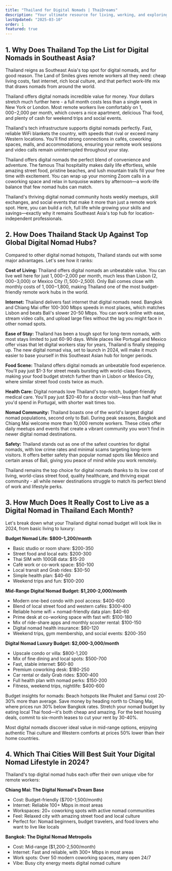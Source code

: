 ```yaml
---
title: "Thailand for Digital Nomads | ThaiDreams"
description: "Your ultimate resource for living, working, and exploring Thailand as a digital nomad."
lastUpdated: "2025-03-10"
order: 1
featured: true
---
```


## 1. Why Does Thailand Top the List for Digital Nomads in Southeast Asia?

Thailand reigns as Southeast Asia's top spot for digital nomads, and for good reason. The Land of Smiles gives remote workers all they need: cheap living costs, fast internet, rich local culture, and that perfect work-life mix that draws nomads from around the world.

Thailand offers digital nomads incredible value for money. Your dollars stretch much further here - a full month costs less than a single week in New York or London. Most remote workers live comfortably on $1,000-$2,000 per month, which covers a nice apartment, delicious Thai food, and plenty of cash for weekend trips and social events.

Thailand's tech infrastructure supports digital nomads perfectly. Fast, reliable WiFi blankets the country, with speeds that rival or exceed many Western locations. You'll find strong connections in cafés, coworking spaces, malls, and accommodations, ensuring your remote work sessions and video calls remain uninterrupted throughout your stay.

Thailand offers digital nomads the perfect blend of convenience and adventure. The famous Thai hospitality makes daily life effortless, while amazing street food, pristine beaches, and lush mountain trails fill your free time with excitement. You can wrap up your morning Zoom calls in a coworking space and relax in turquoise waters by afternoon—a work-life balance that few nomad hubs can match.

Thailand's thriving digital nomad community hosts weekly meetups, skill exchanges, and social events that make it more than just a remote work spot. Here, you can build a rich, full life while growing your skills and savings—exactly why it remains Southeast Asia's top hub for location-independent professionals.

## 2. How Does Thailand Stack Up Against Top Global Digital Nomad Hubs?

Compared to other digital nomad hotspots, Thailand stands out with some major advantages. Let's see how it ranks:

**Cost of Living:** Thailand offers digital nomads an unbeatable value. You can live well here for just $1,000-$2,000 per month, much less than Lisbon ($2,000-$3,000) or Mexico City ($1,500-$2,500). Only Bali comes close with monthly costs of $1,000-$1,800, making Thailand one of the most budget-friendly remote work hubs in the world.

**Internet:** Thailand delivers fast internet that digital nomads need. Bangkok and Chiang Mai offer 100-300 Mbps speeds in most places, which matches Lisbon and beats Bali's slower 20-50 Mbps. You can work online with ease, stream video calls, and upload large files without the lag you might face in other nomad spots.

**Ease of Stay:** Thailand has been a tough spot for long-term nomads, with most stays limited to just 60-90 days. While places like Portugal and Mexico offer visas that let digital workers stay for years, Thailand is finally stepping up. The new digital nomad visa, set to launch in 2024, will make it much easier to base yourself in this Southeast Asian hub for longer periods.

**Food Scene:** Thailand offers digital nomads an unbeatable food experience. You'll pay just $1-3 for street meals bursting with world-class flavors, making your food budget stretch further than in Lisbon or Mexico City, where similar street food costs twice as much.

**Health Care:** Digital nomads love Thailand's top-notch, budget-friendly medical care. You'll pay just $20-40 for a doctor visit—less than half what you'd spend in Portugal, with shorter wait times too.

**Nomad Community:** Thailand boasts one of the world's largest digital nomad populations, second only to Bali. During peak seasons, Bangkok and Chiang Mai welcome more than 10,000 remote workers. These cities offer daily meetups and events that create a vibrant community you won't find in newer digital nomad destinations.

**Safety:** Thailand stands out as one of the safest countries for digital nomads, with low crime rates and minimal scams targeting long-term visitors. It offers better safety than popular nomad spots like Mexico and certain areas of Bali, giving you peace of mind while you work remotely.

Thailand remains the top choice for digital nomads thanks to its low cost of living, world-class street food, quality healthcare, and thriving expat community - all while newer destinations struggle to match its perfect blend of work and lifestyle perks.

## 3. How Much Does It Really Cost to Live as a Digital Nomad in Thailand Each Month?

Let's break down what your Thailand digital nomad budget will look like in 2024, from basic living to luxury:

**Budget Nomad Life: $800-1,200/month**
* Basic studio or room share: $200-350
* Street food and local eats: $200-300
* Thai SIM with 100GB data: $15-20
* Café work or co-work space: $50-100
* Local transit and Grab rides: $30-50
* Simple health plan: $40-60
* Weekend trips and fun: $100-200

**Mid-Range Digital Nomad Budget: $1,200-2,000/month**
* Modern one-bed condo with pool access: $400-600
* Blend of local street food and western cafés: $300-400
* Reliable home wifi + nomad-friendly data plan: $40-60
* Prime desk at co-working space with fast wifi: $100-180
* Mix of ride-share apps and monthly scooter rental: $100-150
* Digital nomad health insurance: $80-120
* Weekend trips, gym membership, and social events: $200-350

**Digital Nomad Luxury Budget: $2,000-3,000/month**
* Upscale condo or villa: $800-1,200
* Mix of fine dining and local spots: $500-700
* Fast, stable internet: $60-80
* Premium coworking desk: $180-250
* Car rental or daily Grab rides: $300-400
* Full health plan with nomad perks: $150-200
* Fitness, weekend trips, nightlife: $400-600

Budget insights for nomads: Beach hotspots like Phuket and Samui cost 20-30% more than average. Save money by heading north to Chiang Mai, where prices run 30% below Bangkok rates. Stretch your nomad budget by eating local Thai food—it's both cheap and amazing. For the best housing deals, commit to six-month leases to cut your rent by 30-40%.

Most digital nomads discover ideal value in mid-range options, enjoying authentic Thai culture and Western comforts at prices 50% lower than their home countries.

## 4. Which Thai Cities Will Best Suit Your Digital Nomad Lifestyle in 2024?

Thailand's top digital nomad hubs each offer their own unique vibe for remote workers:

**Chiang Mai: The Digital Nomad's Dream Base**
* Cost: Budget-friendly ($700-1,500/month)
* Internet: Reliable 100+ Mbps in most areas
* Workspaces: 20+ coworking spots with active nomad communities
* Feel: Relaxed city with amazing street food and local culture
* Perfect for: Nomad beginners, budget travelers, and food lovers who want to live like locals

**Bangkok: The Digital Nomad Metropolis**
* Cost: Mid-range ($1,200-2,500/month)
* Internet: Fast and reliable, with 300+ Mbps in most areas
* Work spots: Over 50 modern coworking spaces, many open 24/7
* Vibe: Busy city energy meets digital nomad culture

